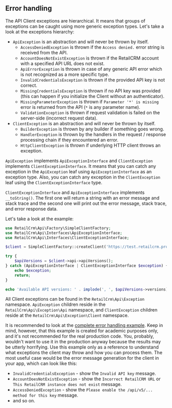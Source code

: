 ## Error handling

The API Client exceptions are hierarchical. It means that groups of exceptions can be caught using more generic exception types.
Let's take a look at the exceptions hierarchy:

- `ApiException` is an abstraction and will never be thrown by itself.
    - `AccessDeniedException` is thrown if the `Access denied.` error string is received from the API.
    - `AccountDoesNotExistException` is thrown if the RetailCRM account with a specified API URL does not exist.
    - `ApiErrorException` is thrown in case of any generic API error which is not recognized as a more specific type.
    - `InvalidCredentialsException` is thrown if the provided API key is not correct.
    - `MissingCredentialsException` is thrown if no API key was provided (this can happen if you initialize the Client without an authenticator).
    - `MissingParameterException` is thrown if `Parameter '*' is missing` error is returned from the API (`*` is any parameter name).
    - `ValidationException` is thrown if request validation is failed on the server-side (incorrect request data).
- `ClientException` is an abstraction and will never be thrown by itself.
    - `BuilderException` is thrown by any builder if something goes wrong.
    - `HandlerException` is thrown by the handlers in the request / response processing chain if they encountered an error.
    - `HttpClientException` is thrown if underlying HTTP client throws an exception.

`ApiException` implements `ApiExceptionInterface` and `ClientException` implements `ClientExceptionInterface`.
It means that you can catch any exception in the `ApiException` leaf using `ApiExceptionInterface` as an exception type.
Also, you can catch any exception in the `ClientException` leaf using the `ClientExceptionInterface` type.

`ClientExceptionInterface` and `ApiExceptionInterface` implements `__toString()`. The first one will return a string with an error
message and stack trace and the second one will print out the error message, stack trace, and error response data.

Let's take a look at the example:
```php
use RetailCrm\Api\Factory\SimpleClientFactory;
use RetailCrm\Api\Interfaces\ApiExceptionInterface;
use RetailCrm\Api\Interfaces\ClientExceptionInterface;

$client = SimpleClientFactory::createClient('https://test.retailcrm.pro', 'apiKey');

try {
    $apiVersions = $client->api->apiVersions();
} catch (ApiExceptionInterface | ClientExceptionInterface $exception) {
    echo $exception;
    return;
}

echo 'Available API versions: ' . implode(', ', $apiVersions->versions);
```

All Client exceptions can be found in the `RetailCrm\Api\Exception` namespace. `ApiException` children reside in the `RetailCrm\Api\Exception\Api` namespace,
and `ClientException` children reside at the `RetailCrm\Api\Exception\Client` namespace.

It is recommended to look at the [complete error handling example](examples/complete_error_handling_example.md).
Keep in mind, however, that this example is created for academic purposes only, and it's not recommended for the real production code.
You, probably, wouldn't want to use it in the production anyway because the results may be utterly horrifying. 
Use this example only as a reference to understand what exceptions the client may throw and how you can process them. 
The most useful case would be the error message generation for the client in your app, which can look like this:
- `InvalidCredentialsException` - show the `Invalid API key` message.
- `AccountDoesNotExistException` - show the `Incorrect RetailCRM URL` or `This RetailCRM instance does not exist` message.
- `AccessDeniedException` - show the `Please enable the /api/v5/... method for this key` message.
- and so on.
